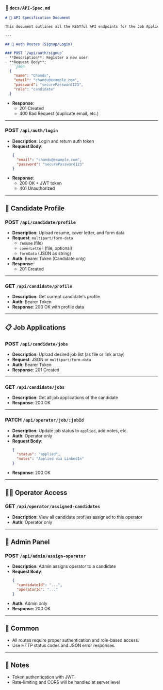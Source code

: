 ### 🧠 `docs/API-Spec.md`

```markdown
# 📡 API Specification Document

This document outlines all the RESTful API endpoints for the Job Application Outsourcing Platform MVP.

---

## 🧍 Auth Routes (Signup/Login)

### POST `/api/auth/signup`
- **Description**: Register a new user
- **Request Body**:
  ```json
  {
    "name": "Chandu",
    "email": "chandu@example.com",
    "password": "securePassword123",
    "role": "candidate"
  }
  ```
- **Response**:
  - 201 Created
  - 400 Bad Request (duplicate email, etc.)

---

### POST `/api/auth/login`
- **Description**: Login and return auth token
- **Request Body**:
  ```json
  {
    "email": "chandu@example.com",
    "password": "securePassword123"
  }
  ```
- **Response**:
  - 200 OK + JWT token
  - 401 Unauthorized

---

## 📄 Candidate Profile

### POST `/api/candidate/profile`
- **Description**: Upload resume, cover letter, and form data
- **Request**: `multipart/form-data`
  - `resume` (file)
  - `coverLetter` (file, optional)
  - `formData` (JSON as string)
- **Auth**: Bearer Token (Candidate only)
- **Response**:
  - 201 Created

---

### GET `/api/candidate/profile`
- **Description**: Get current candidate's profile
- **Auth**: Bearer Token
- **Response**: 200 OK with profile data

---

## 📋 Job Applications

### POST `/api/candidate/jobs`
- **Description**: Upload desired job list (as file or link array)
- **Request**: JSON or `multipart/form-data`
- **Auth**: Bearer Token
- **Response**: 201 Created

---

### GET `/api/candidate/jobs`
- **Description**: Get all job applications of the candidate
- **Response**: 200 OK

---

### PATCH `/api/operator/job/:jobId`
- **Description**: Update job status to `applied`, add notes, etc.
- **Auth**: Operator only
- **Request Body**:
  ```json
  {
    "status": "applied",
    "notes": "Applied via LinkedIn"
  }
  ```
- **Response**: 200 OK

---

## 🧑‍💼 Operator Access

### GET `/api/operator/assigned-candidates`
- **Description**: View all candidate profiles assigned to this operator
- **Auth**: Operator only

---

## 🔐 Admin Panel

### POST `/api/admin/assign-operator`
- **Description**: Admin assigns operator to a candidate
- **Request Body**:
  ```json
  {
    "candidateId": "...",
    "operatorId": "..."
  }
  ```
- **Auth**: Admin only
- **Response**: 200 OK

---

## 🔁 Common

- All routes require proper authentication and role-based access.
- Use HTTP status codes and JSON error responses.

---

## 📌 Notes

- Token authentication with JWT
- Rate-limiting and CORS will be handled at server level
```
